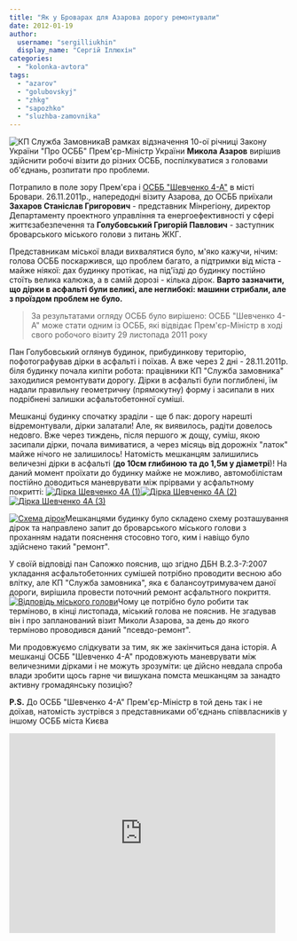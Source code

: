 ```yaml
---
title: "Як у Броварах для Азарова дорогу ремонтували"
date: 2012-01-19
author: 
  username: "sergilliukhin"
  display_name: "Сергій Іллюхін"
categories: 
  - "kolonka-avtora"
tags: 
  - "azarov"
  - "golubovskyj"
  - "zhkg"
  - "sapozhko"
  - "sluzhba-zamovnika"
---
```


![](https://mpz.brovary.org/wp-content/uploads/2012/01/КП-Служба-Замовника.jpg "КП Служба Замовника")В рамках відзначення 10-ої річниці Закону України "Про ОСББ" Прем'єр-Міністр України **Микола Азаров** вирішив здійснити робочі візити до різних ОСББ, поспілкуватися з головами об'єднань, розпитати про проблеми.

Потрапило в поле зору Прем'єра і [ОСББ "Шевченко 4-А"](http://shevchenko4a.org.ua "ОСББ Шевченко 4А") в місті Бровари. 26.11.2011р., напередодні візиту Азарова, до ОСББ приїхали **Захаров Станіслав Григорович** - представник Мінрегіону, директор Департаменту проектного управління та енергоефективності у сфері життєзабезпечення та **Голубовський Григорій Павлович** - заступник броварського міського голови з питань ЖКГ. <!--more-->

Представникам міської влади вихвалятися було, м'яко кажучи, нічим: голова ОСББ поскаржився, що проблем багато, а підтримки від міста - майже ніякої: дах будинку протікає, на під'їзді до будинку постійно стоїть велика калюжа, а в самій дорозі - кілька дірок. **Варто зазначити, що дірки в асфальті були великі, але неглибокі: машини стрибали, але з проїздом проблем не було.**

> За результатами огляду ОСББ було вирішено: ОСББ "Шевченко 4-А" може стати одним із ОСББ, які відвідає Прем'єр-Міністр в ході свого робочого візиту 29 листопада 2011 року

Пан Голубовський оглянув будинок, прибудинкову територію, пофотографував дірки в асфальті і поїхав. А вже через 2 дні - 28.11.2011р. біля будинку почала кипіти робота: працівники КП "Служба замовника" заходилися ремонтувати дорогу. Дірки в асфальті були поглиблені, їм надали правильну геометричну (прямокутну) форму і засипали в них подрібнені залишки асфальтобетонної суміші.

Мешканці будинку спочатку зраділи - ще б пак: дорогу нарешті відремонтували, дірки залатали! Але, як виявилось, радіти довелось недовго. Вже через тиждень, після першого ж дощу, суміш, якою засипали дірки, почала вимиватися, а через місяць від дорожніх "латок" майже нічого не залишилось! Натомість мешканцям залишились величезні дірки в асфальті (**до 10см глибиною та до 1,5м у діаметрі**)! На даний момент проїхати до будинку майже не можливо, автомобілістам постійно доводиться маневрувати між прірвами у асфальтному покритті: [![](https://mpz.brovary.org/wp-content/uploads/2012/01/Дірка-Шевченко-4А-1.jpg "Дірка Шевченко 4А (1)")](https://mpz.brovary.org/wp-content/uploads/2012/01/Дірка-Шевченко-4А-1.jpg)[![](https://mpz.brovary.org/wp-content/uploads/2012/01/Дірка-Шевченко-4А-2.jpg "Дірка Шевченко 4А (2)")](https://mpz.brovary.org/wp-content/uploads/2012/01/Дірка-Шевченко-4А-2.jpg)[![](https://mpz.brovary.org/wp-content/uploads/2012/01/Дірка-Шевченко-4А-3.jpg "Дірка Шевченко 4А (3)")](https://mpz.brovary.org/wp-content/uploads/2012/01/Дірка-Шевченко-4А-3.jpg)

[![](https://mpz.brovary.org/wp-content/uploads/2012/01/Схема-дірок.jpg "Схема дірок")](https://mpz.brovary.org/wp-content/uploads/2012/01/Схема-дірок.jpg)Мешканцями будинку було складено схему розташування дірок та направлено запит до броварського міського голови з проханням надати пояснення стосовно того, ким і навіщо було здійснено такий "ремонт".

У своїй відповіді пан Сапожко пояснив, що згідно ДБН В.2.3-7:2007 укладання асфальтобетонних сумішей потрібно проводити весною або влітку, але КП "Служба замовника", яка є балансоутримувачем даної дороги, вирішила провести поточний ремонт асфальтного покриття. [![](https://mpz.brovary.org/wp-content/uploads/2012/01/Відповідь-міського-голови.jpg "Відповідь міського голови")](https://mpz.brovary.org/wp-content/uploads/2012/01/Відповідь-міського-голови.jpg)Чому це потрібно було робити так терміново, в кінці листопада, міський голова не пояснив. Не згадував він і про запланований візит Миколи Азарова, за день до якого терміново проводився даний "псевдо-ремонт".

Ми продовжуємо слідкувати за тим, як же закінчиться дана історія. А мешканці ОСББ "Шевченко 4-А" продовжують маневрувати між величезними дірками і не можуть зрозуміти: це дійсно невдала спроба влади зробити щось гарне чи вишукана помста мешканцям за занадто активну громадянську позицію?

**P.S.** До ОСББ "Шевченко 4-А" Прем'єр-Міністр в той день так і не доїхав, натомість зустрівся з представниками об'єднань співвласників у іншому ОСББ міста Києва

<iframe width="480" height="360" src="https://www.youtube.com/embed/Ln16ZPocvFo" frameborder="0" allowfullscreen></iframe>
